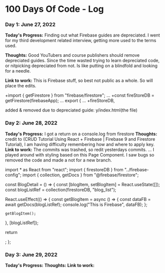 # 100 Days Of Code - Log

### Day 1: June 27, 2022 

**Today's Progress:** Finding out what Firebase guides are depreciated. I went for my third development related interview, getting more used to the terms used. 

**Thoughts:** Good YouTubers and course publishers should remove depreciated guides. Since the time wasted trying to learn depreciated code, or nitpicking depreciated from not. Is like putting on a blindfold and looking for a needle. 

**Link to work:** This is Firebase stuff, so best not public as a whole. So will place the edits. 

+import { getFirestore } from "firebase/firestore";
...
+const fireStoreDB = getFirestore(firebaseApp);
...
export {
...
 +fireStoreDB,
 
 added & removed due to depreciated guide:
y/index.html(the file)

### Day 2: June 28, 2022 
**Today's Progress:** I got a return on a console.log from firestore
**Thoughts:** credit to (CRUD Tutorial Using React + Firebase | Firebase 9 and Firestore Tutorial), I am having difficulty remembering how and where to apply key. 
**Link to work:** The commits was trashed, so redit yesterdays commits. 
... I played around with styling based on this Page Component. I saw bugs so removed the code and made a not for a new branch. 

import * as React from "react";
import { firestoreDB } from "../firebase-config";
import { collection, getDocs } from "@firebase/firestore";

const BlogDetail = () => {
  const [blogItem, setBlogItem] = React.useState([]);
  const blogListRef = collection(firestoreDB, "blog_list");

  React.useEffect(() => {
    const getBlogItem = async () => {
      const dataFB = await getDocs(blogListRef);
      console.log("This is Firebase", dataFB);
    };

    getBlogItem();
  }, [blogListRef]);

  return <div></div>;
};

### Day 3: June 29, 2022 
**Today's Progress:**
**Thoughts:**
**Link to work:**
